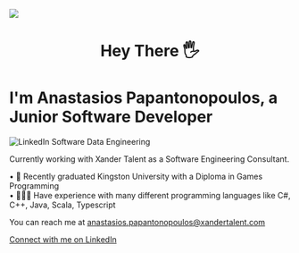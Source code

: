 ![](https://komarev.com/ghpvc/?username=anastasiospapantonopoulos)
#   <p style="text-align: center;">  Hey There 🖐️ </p>
# I'm Anastasios Papantonopoulos, a Junior Software Developer

![LinkedIn Software   Data Engineering](https://github.com/AnastasiosPapantonopoulos/AnastasiosPapantonopoulos/assets/141125769/d176aa0a-a79c-45be-a77b-b0834660ec4b)

Currently working with Xander Talent as a Software Engineering Consultant.

• 📖 Recently graduated Kingston University with a Diploma in Games Programming  
• 👨🏻‍💻 Have experience with many different programming languages like C#, C++, Java, Scala, Typescript




 You can reach me at anastasios.papantonopoulos@xandertalent.com  

 [Connect with me on LinkedIn]( https://uk.linkedin.com/in/anastasios-papantonopoulos-287658192)
